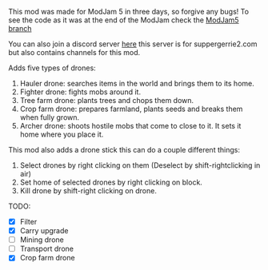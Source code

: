 This mod was made for ModJam 5 in three days, so forgive any bugs! 
To see the code as it was at the end of the ModJam check the [ModJam5 branch](https://github.com/suppergerrie2/ModJam5/tree/ModJam5)

You can also join a discord server [here](https://discord.gg/VHD4Ptm) this server is for suppergerrie2.com but also contains channels for this mod.

Adds five types of drones:
1. Hauler drone: searches items in the world and brings them to its home.
2. Fighter drone: fights mobs around it.
3. Tree farm drone: plants trees and chops them down.
4. Crop farm drone: prepares farmland, plants seeds and breaks them when fully grown.
5. Archer drone: shoots hostile mobs that come to close to it.
It sets it home where you place it. 

This mod also adds a drone stick this can do a couple different things:
1. Select drones by right clicking on them (Deselect by shift-rightclicking in air)
2. Set home of selected drones by right clicking on block.
3. Kill drone by shift-right clicking on drone.

TODO:
- [x] Filter
- [x] Carry upgrade
- [ ] Mining drone
- [ ] Transport drone
- [x] Crop farm drone
